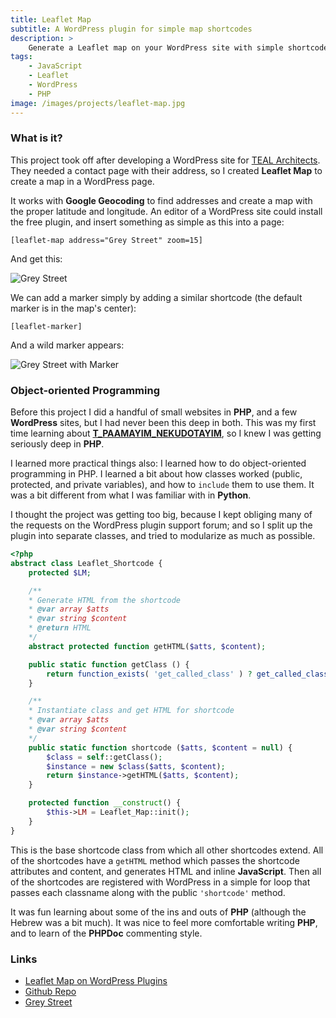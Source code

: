 ```yaml
---
title: Leaflet Map
subtitle: A WordPress plugin for simple map shortcodes
description: >
    Generate a Leaflet map on your WordPress site with simple shortcodes
tags:
    - JavaScript
    - Leaflet
    - WordPress
    - PHP
image: /images/projects/leaflet-map.jpg
---
```


### What is it?

This project took off after developing a WordPress site for [TEAL Architects](http://tealarchitects.com/).  They needed a contact page with their address, so I created **Leaflet Map** to create a map in a WordPress page. 

It works with **Google Geocoding** to find addresses and create a map with the proper latitude and longitude.  An editor of a WordPress site could install the free plugin, and insert something as simple as this into a page:

```
[leaflet-map address="Grey Street" zoom=15]
```

And get this:

![Grey Street](/images/projects/leaflet-map/grey-street.jpg)

We can add a marker simply by adding a similar shortcode (the default marker is in the map's center):

```
[leaflet-marker]
```

And a wild marker appears:

![Grey Street with Marker](/images/projects/leaflet-map/grey-street-marker.jpg)

### Object-oriented Programming

Before this project I did a handful of small websites in **PHP**, and a few **WordPress** sites, but I had never been this deep in both.  This was my first time learning about [**T_PAAMAYIM_NEKUDOTAYIM**](https://stackoverflow.com/questions/592322/php-expects-t-paamayim-nekudotayim#answer-592329), so I knew I was getting seriously deep in **PHP**.

I learned more practical things also: I learned how to do object-oriented programming in PHP.  I learned a bit about how classes worked (public, protected, and private variables), and how to `include` them to use them.  It was a bit different from what I was familiar with in **Python**.

I thought the project was getting too big, because I kept obliging many of the requests on the WordPress plugin support forum; and so I split up the plugin into separate classes, and tried to modularize as much as possible.

```php
<?php
abstract class Leaflet_Shortcode {
	protected $LM;

	/**
	* Generate HTML from the shortcode
	* @var array $atts
	* @var string $content
	* @return HTML
	*/
	abstract protected function getHTML($atts, $content);

	public static function getClass () {
		return function_exists( 'get_called_class' ) ? get_called_class() : __CLASS__;
	}

	/**
	* Instantiate class and get HTML for shortcode
	* @var array $atts
	* @var string $content
	*/
	public static function shortcode ($atts, $content = null) {
		$class = self::getClass();
		$instance = new $class($atts, $content);
		return $instance->getHTML($atts, $content);
	}

	protected function __construct() {
		$this->LM = Leaflet_Map::init();
	}
}
```

This is the base shortcode class from which all other shortcodes extend.  All of the shortcodes have a `getHTML` method which passes the shortcode attributes and content, and generates HTML and inline **JavaScript**. Then all of the shortcodes are registered with WordPress in a simple for loop that passes each classname along with the public `'shortcode'` method. 

It was fun learning about some of the ins and outs of **PHP** (although the Hebrew was a bit much).  It was nice to feel more comfortable writing **PHP**, and to learn of the **PHPDoc** commenting style. 

### Links

- [<i class="fa fa-wordpress"></i> Leaflet Map on WordPress Plugins](https://wordpress.org/plugins/leaflet-map/)
- [<i class="fa fa-github"></i> Github Repo](https://github.com/bozdoz/wp-plugin-leaflet-map)
- [<i class="fa fa-youtube-play"></i> Grey Street](https://www.youtube.com/watch?v=gZyQjQclmH0)